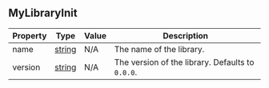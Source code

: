 ## MyLibraryInit

| Property | Type                                                                                              | Value | Description                                      |
| -------- | ------------------------------------------------------------------------------------------------- | ----- | ------------------------------------------------ |
| name     | [string](https://developer.mozilla.org/en-US/docs/Web/JavaScript/Reference/Global_Objects/String) | N/A   | The name of the library.                         |
| version  | [string](https://developer.mozilla.org/en-US/docs/Web/JavaScript/Reference/Global_Objects/String) | N/A   | The version of the library. Defaults to `0.0.0`. |
